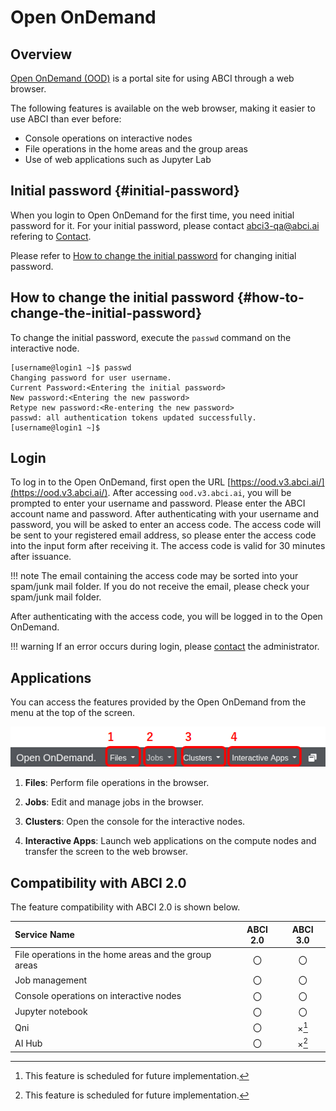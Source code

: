 # Open OnDemand

## Overview

[Open OnDemand (OOD)](https://openondemand.org/) is a portal site for using ABCI through a web browser.

The following features is available on the web browser, making it easier to use ABCI than ever before:

* Console operations on interactive nodes
* File operations in the home areas and the group areas
* Use of web applications such as Jupyter Lab


## Initial password {#initial-password}

When you login to Open OnDemand for the first time, you need initial password for it.
For your initial password, please contact <abci3-qa@abci.ai> refering to [Contact](../contact.md).

Please refer to [How to change the initial password](#how-to-change-the-initial-password) for changing initial password.


## How to change the initial password {#how-to-change-the-initial-password}

To change the initial password, execute the `passwd` command on the interactive node.

```
[username@login1 ~]$ passwd
Changing password for user username.
Current Password:<Entering the initial password>
New password:<Entering the new password>
Retype new password:<Re-entering the new password>
passwd: all authentication tokens updated successfully.
[username@login1 ~]$
```


## Login

To log in to the Open OnDemand, first open the URL [https://ood.v3.abci.ai/](https://ood.v3.abci.ai/).
After accessing `ood.v3.abci.ai`, you will be prompted to enter your username and password.
Please enter the ABCI account name and password.
After authenticating with your username and password, you will be asked to enter an access code.
The access code will be sent to your registered email address, so please enter the access code into the input form after receiving it. The access code is valid for 30 minutes after issuance.

!!! note
    The email containing the access code may be sorted into your spam/junk mail folder. If you do not receive the email, please check your spam/junk mail folder.

After authenticating with the access code, you will be logged in to the Open OnDemand.

!!! warning
    If an error occurs during login, please [contact](../contact.md) the administrator.


## Applications

You can access the features provided by the Open OnDemand from the menu at the top of the screen.

[![Open OnDemand Application Menu](ood-menu.png)](ood-menu.png)

1. **Files**: Perform file operations in the browser.

2. **Jobs**: Edit and manage jobs in the browser.

3. **Clusters**: Open the console for the interactive nodes.

4. **Interactive Apps**: Launch web applications on the compute nodes and transfer the screen to the web browser.

<!-- 5. **AI Hub**: AI Hub is a collection of tools and services for reusing large-scale pre-trained models on the ABCI. It provides an application to manage the deployment of the MLflow Tracking Server, one of the features that constitute AI Hub.-->


## Compatibility with ABCI 2.0 

The feature compatibility with ABCI 2.0 is shown below.

| Service Name | ABCI 2.0 | ABCI 3.0 | 
|:--|:---:|:---:|
| File operations in the home areas and the group areas | 〇 | 〇 | 
| Job management | 〇 | 〇 | 
| Console operations on interactive nodes | 〇 | 〇 | 
| Jupyter notebook | 〇 | 〇 | 
| Qni | 〇 | ×[^1] | 
| AI Hub | 〇 | ×[^1] | 

[^1]: This feature is scheduled for future implementation.
